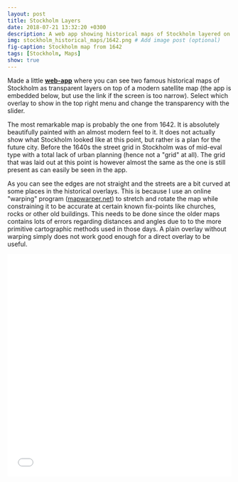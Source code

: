 ```yaml
---
layout: post
title: Stockholm Layers
date: 2018-07-21 13:32:20 +0300
description: A web app showing historical maps of Stockholm layered on top of a modern one
img: stockholm_historical_maps/1642.png # Add image post (optional)
fig-caption: Stockholm map from 1642
tags: [Stockholm, Maps]
show: true
---
```

Made a little [**web-app**](/layers/index.html) where you can see two famous historical maps of Stockholm as transparent layers on top of a modern satellite map (the app is embedded below, but use the link if the screen is too narrow). Select which overlay to show in the top right menu and change the transparency with the slider. 

The most remarkable map is probably the one from 1642. It is absolutely beautifully painted with an almost modern feel to it. It does not actually show what Stockholm looked like at this point, but rather is a plan for the future city. Before the 1640s the street grid in Stockholm was of mid-eval type with a total lack of urban planning (hence not a "grid" at all). The grid that was laid out at this point is however almost the same as the one is still present as can easily be seen in the app.

As you can see the edges are not straight and the streets are a bit curved at some places in the historical overlays. This is because I use an online "warping" program ([mapwarper.net](https://mapwarper.net)) to stretch and rotate the map while constraining it to be accurate at certain known fix-points like churches, rocks or other old buildings. This needs to be done since the older maps contains lots of errors regarding distances and angles due to to the more primitive cartographic methods used in those days. A plain overlay without warping simply does not work good enough for a direct overlay to be useful. 

<iframe style="width:100%; height:500px; border:0" src="/layers/index.html"></iframe>